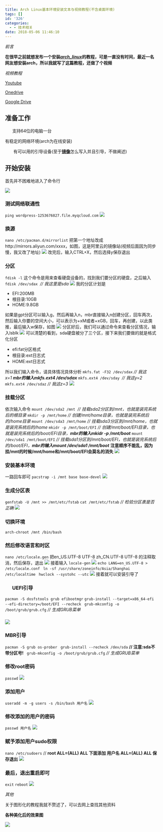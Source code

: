 ```yaml
---
title: Arch Linux基本环境安装文本与视频教程(不含桌面环境)
tags: []
id: '326'
categories:
  - - 技术相关
date: 2018-05-06 11:46:10
---
```


_前言_

**在很早之前就想发布一个安装[_arch\_linux_](https://zh.wikipedia.org/wiki/Arch_Linux)的教程，可是一直没有时间，最近一名网友想安装arch，所以我就写了这篇教程，还做了个视频**

_视频教程_

[Youtube](https://www.youtube.com/watch?v=nH7NuSXKPBQ)

[Onedrive](https://spxg-my.sharepoint.com/:v:/g/personal/spxg_spxg_me/EfW0BObAeGBJqF3CQb_UTsMBRIf0AeHTP2ptlgvQnDyHow?e=EdesMG)

[Google Drive](https://drive.google.com/open?id=1U8_4qk-u1Hh9A7qkuIoyefPaBWhodw0W)

## 准备工作

      支持64位的电脑一台

有稳定的网络环境(arch为在线安装)

       有可以用的引导设备(至于[**镜像**](https://www.archlinux.org/download/)怎么写入并且引导，不做阐述)

## 开始安装

首先并不困难地进入了命令行

![](https://wordpress-1253676827.file.myqcloud.com/wp-content/uploads/2018/05/TIM截图20180505235341.png)

### 测试网络联通性

`ping wordpress-1253676827.file.myqcloud.com` ![](https://wordpress-1253676827.file.myqcloud.com/wp-content/uploads/2018/05/TIM截图20180505235453.png)

### 换源

`nano /etc/pacman.d/mirrorlist` 把第一个地址改成http://mirrors.aliyun.com/xxxx，如图，这是阿里云的镜像站(视频后面因为同步慢，我又改了地址) ![](https://wordpress-1253676827.file.myqcloud.com/wp-content/uploads/2018/05/TIM截图20180506001823.png) 改完后，输入CTRL+X，然后选择y保存退出

### 分区

`fdisk -l` 这个命令是用来查看硬盘设备的，找到我们要分区的硬盘，之后输入 `fdisk /dev/sdax`  _//_ _我这里是sda_ ![](https://wordpress-1253676827.file.myqcloud.com/wp-content/uploads/2018/05/TIM截图20180506002409.png) 我的分区计划是

*   EFI:200MB
*   根目录:10GB
*   HOME:9.8GB

如果是gpt分区可以输入g，然后再输入n，mbr直接输入n创建分区，回车两次，然后输入你要的空间大小，可以表示为+xM或者+xGB，回车，再创建，以此类推，最后输入w保存，如图 ![](https://wordpress-1253676827.file.myqcloud.com/wp-content/uploads/2018/05/TIM截图20180506003803.png) 分区好后，我们可以通过命令来查看分区情况，输入lsblk ![](https://wordpress-1253676827.file.myqcloud.com/wp-content/uploads/2018/05/TIM截图20180506004255.png) 可以清楚的看到，sda硬盘被分了三个区，接下来我们要做的就是格式化分区

*   efi:fat分区格式
*   根目录:ext日志式
*   HOME:ext日志式

所以我们输入命令，请具体情况具体分析 `mkfs.fat -F32 /dev/sdax` _// 我这x=1_ _**mbr的输入mkfs.ext4 /dev/sdax**_ `mkfs.ext4 /dev/sday`  _//_ _我这y=2_ `mkfs.ext4 /dev/sdaz` _//_ _我这z=3_ ![](https://wordpress-1253676827.file.myqcloud.com/wp-content/uploads/2018/05/TIM截图20180506004442.png)

### 挂载分区

依次输入命令 `mount /dev/sda2 /mnt`  _// 挂载sda2分区到/mnt，也就是装完系统后的根目录_ `mkdir -p /mnt/home` _// 创建/mnt/home目录，也就是装完系统后的/home目录_ `mount /dev/sda3 /mnt/home` _// 挂载sda3分区到/mnt/home，也就是装完系统后的/home_ `mkidr -p /mnt/boot/EFI` _// 创建/mnt/boot/EFI目录，也就是装完系统后的/boot/EFI目录，**mbr的输入mkidr -p /mnt/boot**_ `mount /dev/sda1 /mnt/boot/EFI` _// 挂载sda1分区到/mnt/boot/EFI，也就是装完系统后的/boot/EFI，**mbr的输入mount /dev/sda1 /mnt/boot**_ **注意顺序不能乱，因为挂/mnt的时候/mnt/home和/mnt/boot/EFI会莫名的消失** ![](https://wordpress-1253676827.file.myqcloud.com/wp-content/uploads/2018/05/TIM截图20180506005530.png)

### 安装基本环境

一路回车即可 `pacstrap -i /mnt base base-devel` ![](https://wordpress-1253676827.file.myqcloud.com/wp-content/uploads/2018/05/TIM截图20180506005751.png)

### 生成分区表

`genfstab -U /mnt >> /mnt/etc/fstab` `cat /mnt/etc/fstab` _// 检验分区表是否正确_ ![](https://wordpress-1253676827.file.myqcloud.com/wp-content/uploads/2018/05/TIM截图20180506005954.png)

### 切换环境

`arch-chroot /mnt /bin/bash`

### 然后修改语言和时区

`nano /etc/locale.gen` 把en\_US.UTF-8 UTF-8 zh\_CN.UTF-8 UTF-8 的注释取消，然后保存，退出 ![](https://wordpress-1253676827.file.myqcloud.com/wp-content/uploads/2018/05/TIM截图20180506010143.png) 接着输入 `locale-gen` ![](https://wordpress-1253676827.file.myqcloud.com/wp-content/uploads/2018/05/TIM截图20180506010245.png) `echo LANG=en_US.UTF-8 > /etc/locale.conf` ` ln -sf /usr/share/zoneinfo/Asia/Shanghai /etc/localtime` ` hwclock --systohc --utc` ![](https://wordpress-1253676827.file.myqcloud.com/wp-content/uploads/2018/05/TIM截图20180506010457.png) 接着就可以安装引导了

###       UEFI引导

`pacman -S dosfstools grub efibootmgr` `grub-install --target=x86_64-efi --efi-directory=/boot/EFI --recheck` ` grub-mkconfig -o /boot/grub/grub.cfg` _// 生成GRUB菜单_

### ![](https://wordpress-1253676827.file.myqcloud.com/wp-content/uploads/2018/05/TIM截图20180506111130.png)

### MBR引导

 `pacman -S grub os-prober` ` grub-install --recheck /dev/sda` **// 注意:sda不带分区号!** ` grub-mkconfig -o /boot/grub/grub.cfg` _// 生成GRUB菜单_

### 修改root密码

`passwd` ![](https://wordpress-1253676827.file.myqcloud.com/wp-content/uploads/2018/05/TIM截图20180506112013.png)

### 添加用户

 `useradd -m -g users -s /bin/bash 用户名` ![](https://wordpress-1253676827.file.myqcloud.com/wp-content/uploads/2018/05/TIM截图20180506111950.png)

### 修改添加的用户的密码

`passwd 用户名` ![](https://wordpress-1253676827.file.myqcloud.com/wp-content/uploads/2018/05/TIM截图20180506112031.png)

### 赋予添加用户sudo权限

 `nano /etc/sudoers` // **root ALL=(ALL) ALL 下面添加 用户名 ALL=(ALL) ALL 保存退出** ![](https://wordpress-1253676827.file.myqcloud.com/wp-content/uploads/2018/05/TIM截图20180506111928.png)

### 最后，退出重启即可

`exit` `reboot` ![](https://wordpress-1253676827.file.myqcloud.com/wp-content/uploads/2018/05/TIM截图20180506115133.png)

_其他_

关于图形化的教程我就不赘述了，可以去网上查找其他资料

**各种美化后的效果图**

![](https://wordpress-1253676827.file.myqcloud.com/wp-content/uploads/2018/02/Screenshot-from-2018-02-10-20-26-43.png)
